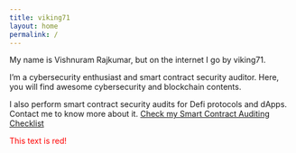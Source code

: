 ```yaml
---
title: viking71
layout: home
permalink: /
---
```


My name is Vishnuram Rajkumar, but on the internet I go by viking71.

I’m a cybersecurity enthusiast and smart contract security auditor. Here, you will find awesome cybersecurity and blockchain contents.

I also perform smart contract security audits for Defi protocols and dApps. Contact me to know more about it. <a href="https://github.com/vishnuram1999/Smart-Contract-Auditing-Checklist">Check my Smart Contract Auditing Checklist</a>

<font color="red">This text is red!</font>
